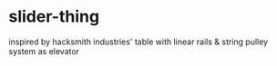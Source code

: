 # slider-thing

inspired by hacksmith industries' table with linear rails & string pulley system as elevator
